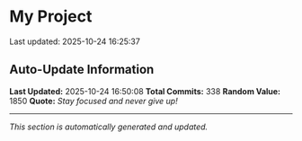 # My Project


Last updated: 2025-10-24 16:25:37


















































































































































































































































































































































## Auto-Update Information

**Last Updated:** 2025-10-24 16:50:08
**Total Commits:** 338
**Random Value:** 1850
**Quote:** _Stay focused and never give up!_

---
_This section is automatically generated and updated._